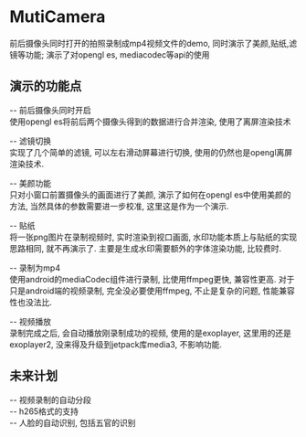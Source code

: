 # MutiCamera
前后摄像头同时打开的拍照录制成mp4视频文件的demo, 同时演示了美颜,贴纸,滤镜等功能; 演示了对opengl es, mediacodec等api的使用

## 演示的功能点  
-- 前后摄像头同时开启   
使用opengl es将前后两个摄像头得到的数据进行合并渲染, 使用了离屏渲染技术

-- 滤镜切换    
实现了几个简单的滤镜, 可以左右滑动屏幕进行切换, 使用的仍然也是opengl离屏渲染技术.       

-- 美颜功能   
只对小窗口前置摄像头的画面进行了美颜, 演示了如何在opengl es中使用美颜的方法, 当然具体的参数需要进一步校准, 这里这是作为一个演示. 

-- 贴纸   
将一张png图片在录制视频时, 实时渲染到视口画面, 水印功能本质上与贴纸的实现思路相同, 就不再演示了. 主要是生成水印需要额外的字体渲染功能, 比较费时. 

-- 录制为mp4   
使用android的mediaCodec组件进行录制, 比使用ffmpeg更快, 兼容性更高. 对于只是android端的视频录制, 完全没必要使用ffmpeg, 不止是复杂的问题, 性能兼容性也没法比.

-- 视频播放   
录制完成之后, 会自动播放刚录制成功的视频, 使用的是exoplayer, 这里用的还是exoplayer2, 没来得及升级到jetpack库media3, 不影响功能. 

## 未来计划
-- 视频录制的自动分段    
-- h265格式的支持   
-- 人脸的自动识别, 包括五官的识别    

